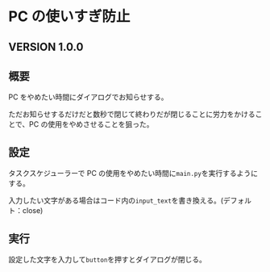 # PC の使いすぎ防止

## VERSION 1.0.0

## 概要

PC をやめたい時間にダイアログでお知らせする。

ただお知らせするだけだと数秒で閉じて終わりだが閉じることに労力をかけることで、PC の使用をやめさせることを狙った。

## 設定

タスクスケジューラーで PC の使用をやめたい時間に`main.py`を実行するようにする。

入力したい文字がある場合はコード内の`input_text`を書き換える。(デフォルト：close)

## 実行

設定した文字を入力して`button`を押すとダイアログが閉じる。
